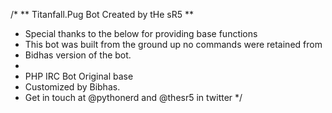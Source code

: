 /*
** Titanfall.Pug Bot Created by tHe sR5 **
* Special thanks to the below for providing base functions
* This bot was built from the ground up no commands were retained from
* Bidhas version of the bot.
*
* PHP IRC Bot Original base
* Customized by Bibhas.
* Get in touch at @pythonerd and @thesr5 in twitter
*/
